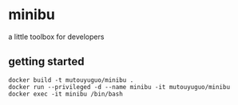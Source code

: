 # minibu
a little toolbox for developers

## getting started

```
docker build -t mutouyuguo/minibu .
docker run --privileged -d --name minibu -it mutouyuguo/minibu
docker exec -it minibu /bin/bash
```
